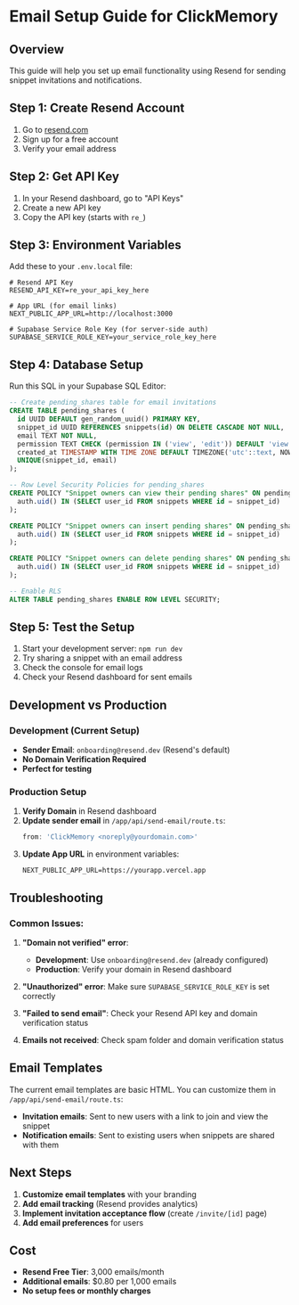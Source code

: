 # Email Setup Guide for ClickMemory

## Overview
This guide will help you set up email functionality using Resend for sending snippet invitations and notifications.

## Step 1: Create Resend Account

1. Go to [resend.com](https://resend.com)
2. Sign up for a free account
3. Verify your email address

## Step 2: Get API Key

1. In your Resend dashboard, go to "API Keys"
2. Create a new API key
3. Copy the API key (starts with `re_`)

## Step 3: Environment Variables

Add these to your `.env.local` file:

```env
# Resend API Key
RESEND_API_KEY=re_your_api_key_here

# App URL (for email links)
NEXT_PUBLIC_APP_URL=http://localhost:3000

# Supabase Service Role Key (for server-side auth)
SUPABASE_SERVICE_ROLE_KEY=your_service_role_key_here
```

## Step 4: Database Setup

Run this SQL in your Supabase SQL Editor:

```sql
-- Create pending_shares table for email invitations
CREATE TABLE pending_shares (
  id UUID DEFAULT gen_random_uuid() PRIMARY KEY,
  snippet_id UUID REFERENCES snippets(id) ON DELETE CASCADE NOT NULL,
  email TEXT NOT NULL,
  permission TEXT CHECK (permission IN ('view', 'edit')) DEFAULT 'view',
  created_at TIMESTAMP WITH TIME ZONE DEFAULT TIMEZONE('utc'::text, NOW()) NOT NULL,
  UNIQUE(snippet_id, email)
);

-- Row Level Security Policies for pending_shares
CREATE POLICY "Snippet owners can view their pending shares" ON pending_shares FOR SELECT USING (
  auth.uid() IN (SELECT user_id FROM snippets WHERE id = snippet_id)
);

CREATE POLICY "Snippet owners can insert pending shares" ON pending_shares FOR INSERT WITH CHECK (
  auth.uid() IN (SELECT user_id FROM snippets WHERE id = snippet_id)
);

CREATE POLICY "Snippet owners can delete pending shares" ON pending_shares FOR DELETE USING (
  auth.uid() IN (SELECT user_id FROM snippets WHERE id = snippet_id)
);

-- Enable RLS
ALTER TABLE pending_shares ENABLE ROW LEVEL SECURITY;
```

## Step 5: Test the Setup

1. Start your development server: `npm run dev`
2. Try sharing a snippet with an email address
3. Check the console for email logs
4. Check your Resend dashboard for sent emails

## Development vs Production

### Development (Current Setup)
- **Sender Email**: `onboarding@resend.dev` (Resend's default)
- **No Domain Verification Required**
- **Perfect for testing**

### Production Setup
1. **Verify Domain** in Resend dashboard
2. **Update sender email** in `/app/api/send-email/route.ts`:
   ```typescript
   from: 'ClickMemory <noreply@yourdomain.com>'
   ```
3. **Update App URL** in environment variables:
   ```env
   NEXT_PUBLIC_APP_URL=https://yourapp.vercel.app
   ```

## Troubleshooting

### Common Issues:

1. **"Domain not verified" error**: 
   - **Development**: Use `onboarding@resend.dev` (already configured)
   - **Production**: Verify your domain in Resend dashboard

2. **"Unauthorized" error**: Make sure `SUPABASE_SERVICE_ROLE_KEY` is set correctly

3. **"Failed to send email"**: Check your Resend API key and domain verification status

4. **Emails not received**: Check spam folder and domain verification status

## Email Templates

The current email templates are basic HTML. You can customize them in `/app/api/send-email/route.ts`:

- **Invitation emails**: Sent to new users with a link to join and view the snippet
- **Notification emails**: Sent to existing users when snippets are shared with them

## Next Steps

1. **Customize email templates** with your branding
2. **Add email tracking** (Resend provides analytics)
3. **Implement invitation acceptance flow** (create `/invite/[id]` page)
4. **Add email preferences** for users

## Cost

- **Resend Free Tier**: 3,000 emails/month
- **Additional emails**: $0.80 per 1,000 emails
- **No setup fees or monthly charges** 